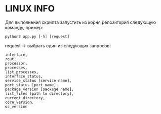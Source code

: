 # LINUX INFO

Для выполнения скрипта запустить из корня репозитория следующую команду, пример:

    python3 app.py [-h] [request]
    
request → выбрать один из следующих запросов: 

    interface, 
    rout, 
    processor, 
    processes, 
    list_processes, 
    interface_status, 
    service_status [service name], 
    port_status [port name], 
    package_version [package name], 
    list_files [path to directory], 
    current_directory, 
    core_version, 
    os_version
